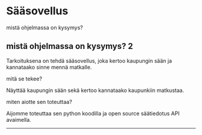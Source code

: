 # Sääsovellus


mistä ohjelmassa on kysymys?<h2>mistä ohjelmassa on kysymys? 2</h2>

Tarkoituksena on tehdä sääsovellus, joka kertoo kaupungin sään ja kannataako sinne mennä matkalle.

mitä se tekee?

Näyttää kaupungin sään sekä kertoo kannataako kaupunkiin matkustaa.

miten aiotte sen toteuttaa?

Aijomme toteuttaa sen python koodilla ja open source säätiedotus API avaimella.

----------------------------------------------------------------------------------------------------
